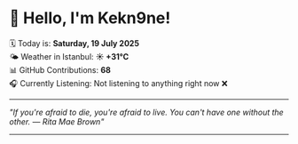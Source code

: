 # 👋 Hello, I'm Kekn9ne!

🗓️ Today is: **Saturday, 19 July 2025**  
🌤️ Weather in Istanbul: **☀️   +31°C**  
📊 GitHub Contributions: **68**  
🎧 Currently Listening: Not listening to anything right now ❌

---

_"If you're afraid to die, you're afraid to live. You can't have one without the other. — *Rita Mae Brown*"_

---
